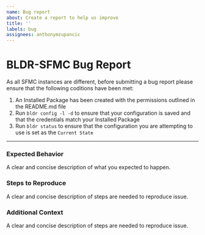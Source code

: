```yaml
---
name: Bug report
about: Create a report to help us improve
title: ''
labels: bug
assignees: anthonymzupancic
---
```


# BLDR-SFMC Bug Report

As all SFMC instances are different, before submitting a bug report please ensure that the following coditions have been met:

1. An Installed Package has been created with the permissions outlined in the README.md file
2. Run `bldr config -l -d` to ensure that your configuration is saved and that the credentials match your Installed Package
3. Run `bldr status` to ensure that the configuration you are attempting to use is set as the `Current State`

---

### Expected Behavior

A clear and concise description of what you expected to happen.

### Steps to Reproduce

A clear and concise description of steps are needed to reproduce issue.

### Additional Context

A clear and concise description of steps are needed to reproduce issue.
